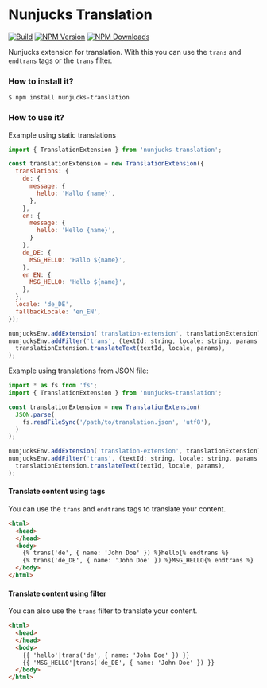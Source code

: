 # Nunjucks Translation

[![Build][github-actions-image]][github-actions-url]
[![NPM Version][npm-image]][npm-url]
[![NPM Downloads][downloads-image]][downloads-url]

Nunjucks extension for translation. With this
you can use the `trans` and `endtrans` tags or the `trans` filter. 

### How to install it?

```
$ npm install nunjucks-translation
```

### How to use it?

Example using static translations

```js
import { TranslationExtension } from 'nunjucks-translation';

const translationExtension = new TranslationExtension({
  translations: {
    de: {
      message: {
        hello: 'Hallo {name}',
      },
    },
    en: {
      message: {
        hello: 'Hello {name}',
      }
    },
    de_DE: {
      MSG_HELLO: 'Hallo ${name}',
    },
    en_EN: {
      MSG_HELLO: 'Hello ${name}',
    },
  },
  locale: 'de_DE',
  fallbackLocale: 'en_EN',
});

nunjucksEnv.addExtension('translation-extension', translationExtension);
nunjucksEnv.addFilter('trans', (textId: string, locale: string, params: object) =>
  translationExtension.translateText(textId, locale, params),
);
```
Example using translations from JSON file:

```js
import * as fs from 'fs';
import { TranslationExtension } from 'nunjucks-translation';

const translationExtension = new TranslationExtension(
  JSON.parse(
    fs.readFileSync('/path/to/translation.json', 'utf8'),
  )  
);

nunjucksEnv.addExtension('translation-extension', translationExtension);
nunjucksEnv.addFilter('trans', (textId: string, locale: string, params: object) =>
  translationExtension.translateText(textId, locale, params),
);
```

#### Translate content using tags

You can use the `trans` and `endtrans` tags to translate your content.

```html
<html>
  <head>
  </head>
  <body>
    {% trans('de', { name: 'John Doe' }) %}hello{% endtrans %}
    {% trans('de_DE', { name: 'John Doe' }) %}MSG_HELLO{% endtrans %}
  </body>
</html>
```

#### Translate content using filter

You can also use the `trans` filter to translate your content.

```html
<html>
  <head>
  </head>
  <body>
    {{ 'hello'|trans('de', { name: 'John Doe' }) }}
    {{ 'MSG_HELLO'|trans('de_DE', { name: 'John Doe' }) }}
  </body>
</html>
```

[npm-image]: https://img.shields.io/npm/v/nunjucks-translation.svg?label=NPM%20Version
[npm-url]: https://npmjs.org/package/nunjucks-translation
[downloads-image]: https://img.shields.io/npm/dt/nunjucks-translation?label=Downloads
[downloads-url]: https://npmjs.org/package/nunjucks-translation
[github-actions-image]: https://img.shields.io/github/workflow/status/mgascoyne/nunjucks-translation/Tests/master?label=Build
[github-actions-url]: https://github.com/mgascoyne/nunjucks-translation/actions
